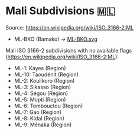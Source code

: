 # Mali Subdivisions 🇲🇱

Source: https://en.wikipedia.org/wiki/ISO_3166-2:ML

* ML-BKO (Bamako) -> [ML-BKO.svg](https://github.com/amckenna41/iso3166-flag-icons/blob/main/iso3166-2-icons/ML/ML-BKO.svg)

Mali ISO 3166-2 subdivisions with no available flags (https://en.wikipedia.org/wiki/ISO_3166-2:ML):

* ML-1: Kayes (Region)
* ML-10: Taoudénit (Region)
* ML-2: Koulikoro (Region)
* ML-3: Sikasso (Region)
* ML-4: Ségou (Region)
* ML-5: Mopti (Region)
* ML-6: Tombouctou (Region)
* ML-7: Gao (Region)
* ML-8: Kidal (Region)
* ML-9: Ménaka (Region)